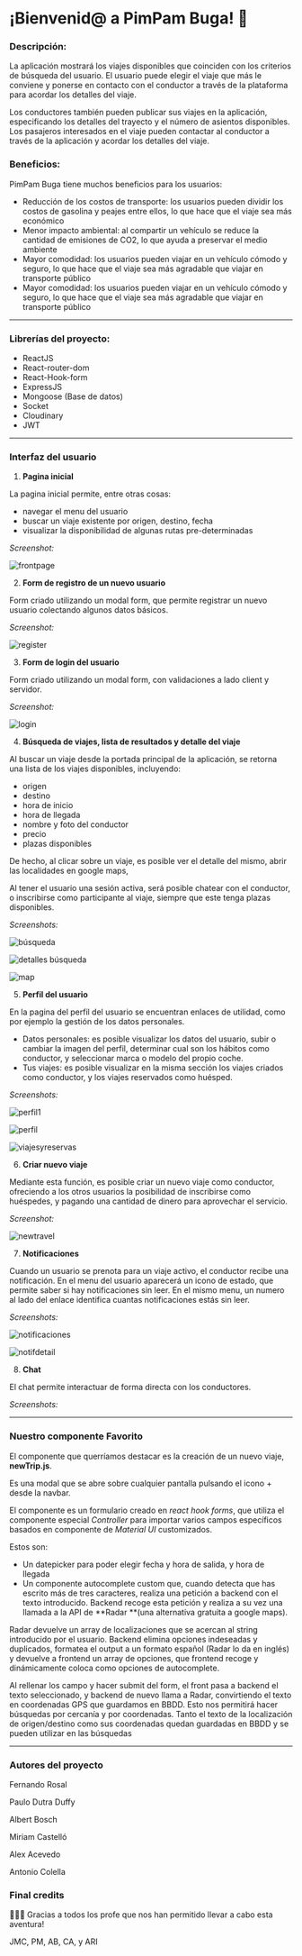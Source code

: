 # ¡Bienvenid@ a PimPam Buga! 🚀️

### **Descripción:**

La aplicación mostrará los viajes disponibles que coinciden
con los criterios de búsqueda del usuario. El usuario puede elegir el viaje que
más le conviene y ponerse en contacto con el conductor a través de la
plataforma para acordar los detalles del viaje.

Los conductores también pueden publicar sus viajes en
la aplicación, especificando los detalles del trayecto y el número de asientos
disponibles. Los pasajeros interesados en el viaje pueden contactar al
conductor a través de la aplicación y acordar los detalles del viaje.

### **Beneficios:**

PimPam Buga tiene muchos beneficios para los usuarios:

* Reducción de los costos de transporte: los
  usuarios pueden dividir los costos de gasolina y peajes entre ellos, lo que hace que el viaje sea más económico
* Menor impacto ambiental: al compartir un vehículo se reduce la cantidad de emisiones de CO2, lo que ayuda a preservar el medio ambiente
* Mayor comodidad: los usuarios pueden viajar en un vehículo cómodo y seguro, lo que hace que el viaje sea más agradable que viajar en transporte público
* Mayor comodidad: los usuarios pueden viajar en un vehículo cómodo y seguro, lo que hace que el viaje sea más agradable que viajar en transporte público

---

### Librerías del proyecto:

* ReactJS
* React-router-dom
* React-Hook-form
* ExpressJS
* Mongoose (Base de datos)
* Socket
* Cloudinary
* JWT

---

### Interfaz del usuario

1. **Pagina inicial**

La pagina inicial permite, entre otras cosas:

* navegar el menu del usuario
* buscar un viaje existente por origen, destino, fecha
* visualizar la disponibilidad de algunas rutas pre-determinadas

*Screenshot:*

![frontpage](https://user-images.githubusercontent.com/34273028/224056042-7c8f36d1-01cc-45cd-831e-affd99d0c925.png)

2. **Form de registro de un nuevo usuario**

Form criado utilizando un modal form, que permite registrar un nuevo usuario colectando algunos datos básicos.

*Screenshot:*

![register](https://user-images.githubusercontent.com/34273028/224056056-a4ea63a7-cb63-4dc1-9211-c6cd487da80a.png)

3. **Form de login del usuario**

Form criado utilizando un modal form, con validaciones a lado client y servidor.

*Screenshot:*

![login](https://user-images.githubusercontent.com/34273028/224056050-d1fed7e8-5345-4b26-97f9-4e163cc85596.png)

4. **Búsqueda de viajes, lista de resultados y detalle del viaje**

Al buscar un viaje desde la portada principal de la aplicación,
se retorna una lista de los viajes disponibles, incluyendo:

* origen
* destino
* hora de inicio
* hora de llegada
* nombre y foto del conductor
* precio
* plazas disponibles

De hecho, al clicar sobre un viaje, es posible ver el detalle del mismo, abrir las localidades en google maps,

Al tener el usuario una sesión activa, será posible chatear con el conductor, o inscribirse como participante al viaje, siempre que este tenga plazas disponibles.

*Screenshots:*

![búsqueda](https://user-images.githubusercontent.com/34273028/224056035-1a9954ee-7a94-4ca3-b81a-02ca3bc13cbf.png)

![detalles búsqueda](https://user-images.githubusercontent.com/34273028/224056040-120b004b-5a72-4821-96cb-0057fb4d89a6.png)

![map](https://user-images.githubusercontent.com/34273028/224056053-65fee834-5d49-418a-9287-4e14b654705c.png)

5. **Perfil del usuario**

En la pagina del perfil del usuario se encuentran enlaces de utilidad, como por ejemplo la gestión de los datos personales.

* Datos personales: es posible visualizar los datos del usuario, subir o cambiar la imagen del perfil, determinar cual son los hábitos como conductor, y seleccionar marca o modelo del propio coche.
* Tus viajes: es posible visualizar en la misma sección los viajes criados como conductor, y los viajes reservados como huésped.

*Screenshots:*

![perfil1](https://user-images.githubusercontent.com/34273028/224072511-4c3a4f46-14e0-47a5-8075-cb98e7454a4d.png)

![perfil](https://user-images.githubusercontent.com/34273028/224072567-397974e9-f52f-4032-8660-8343d8cf4d2e.png)

![viajesyreservas](https://user-images.githubusercontent.com/34273028/224072690-24df99cd-055a-4ce5-97d2-b44094c92837.png)

6. **Criar nuevo viaje**

Mediante esta función, es posible criar un nuevo viaje como conductor, ofreciendo a los otros usuarios la posibilidad de inscribirse como huéspedes, y pagando una cantidad de dinero para aprovechar el servicio.

*Screenshot:*

![newtravel](https://user-images.githubusercontent.com/34273028/224070271-3dea9e10-6d02-46a6-9ea8-ad68fd8105eb.png)

7. **Notificaciones**

Cuando un usuario se prenota para un viaje activo, el conductor recibe una notificación.
En el menu del usuario aparecerá un icono de estado, que permite saber si hay notificaciones sin leer. En el mismo menu, un numero al lado del enlace identifica cuantas notificaciones estás sin leer.

*Screenshots:*

![notificaciones](https://user-images.githubusercontent.com/34273028/224070696-a2f72492-2aa2-4b0b-a901-2d837d794bb6.png)

![notifdetail](https://user-images.githubusercontent.com/34273028/224071810-1b6b6144-4f91-417c-b02d-affb0e544315.jpg)


8. **Chat**

El chat permite interactuar de forma directa con los conductores.

*Screenshots:*

---

### Nuestro componente Favorito

El componente que querríamos destacar es la creación de un nuevo viaje, **newTrip.js**.

Es una modal que se abre sobre cualquier pantalla pulsando el icono + desde la navbar.

El componente es un formulario creado en *react hook forms*, que utiliza el componente especial *Controller* para importar varios campos específicos basados en componente de *Material UI* customizados.

Estos son:

* Un datepicker para poder elegir fecha y hora de salida, y hora de llegada
* Un componente autocomplete custom que, cuando detecta que has escrito más de tres caracteres, realiza una petición a backend con el texto introducido. Backend recoge esta petición y realiza a su vez una llamada a la API de **Radar **(una alternativa gratuita a google maps).

Radar devuelve un array de localizaciones que se acercan al string introducido por el usuario. Backend elimina opciones indeseadas y duplicados, formatea el output a un formato español (Radar lo da en inglés) y devuelve a frontend un array de opciones, que frontend recoge y dinámicamente coloca como opciones de autocomplete.

Al rellenar los campo y hacer submit del form, el front pasa a backend el texto seleccionado, y backend de nuevo llama a Radar, convirtiendo el texto en coordenadas GPS que guardamos en BBDD. Esto nos permitirá hacer búsquedas por cercanía y por coordenadas. Tanto el texto de la localización de origen/destino como sus coordenadas quedan guardadas en BBDD y se pueden utilizar en las búsquedas

---

### Autores del proyecto

Fernando Rosal

Paulo Dutra Duffy

Albert Bosch

Miriam Castelló

Alex Acevedo

Antonio Colella

### Final credits

🎉️🎉️🎉️ Gracias a todos los profe que nos han permitido llevar a cabo esta aventura!

JMC, PM, AB, CA, y ARI


